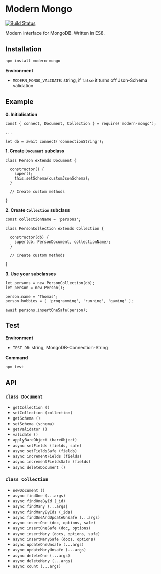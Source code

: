# Modern Mongo

[![Build Status](https://travis-ci.org/JournalOne/modern-mongo.svg?branch=master)](https://travis-ci.org/JournalOne/modern-mongo)

Modern interface for MongoDB. Written in ES8.

## Installation

```
npm install modern-mongo
```

**Environment**

- `MODERN_MONGO_VALIDATE`: string, if `false` it turns off Json-Schema validation

## Example

**0. Initialisation**

```
const { connect, Document, Collection } = require('modern-mongo');

...

let db = await connect('connectionString');
```

**1. Create `Document` subclass**
```
class Person extends Document {

  constructor() {
    super();
    this.setSchema(customJsonSchema);
  }

  // Create custom methods

}
```
**2. Create `Collection` subclass**
```
const collectionName = 'persons';

class PersonCollection extends Collection {

  constructor(db) {
    super(db, PersonDocument, collectionName);
  }

  // Create custom methods

}
```

**3. Use your subclasses**
```
let persons = new PersonCollection(db);
let person = new Person();

person.name = 'Thomas';
person.hobbies = [ 'programming', 'running', 'gaming' ];

await persons.insertOneSafe(person);
```

## Test

**Environment**

- `TEST_DB`: string, MongoDB-Connection-String

**Command**

    npm test

## API

### `class Document`

- `getCollection ()`
- `setCollection (collection)`
- `getSchema ()`
- `setSchema (schema)`
- `getValidator ()`
- `validate ()`
- `applyBareObject (bareObject)`
- `async setFields (fields, safe)`
- `async setFieldsSafe (fields)`
- `async incrementFields (fields)`
- `async incrementFieldsSafe (fields)`
- `async deleteDocument ()`

### `class Collection`

- `newDocument ()`
- `async findOne (...args)`
- `async findOneById (_id)`
- `async findMany (...args)`
- `async findManyByIds (_ids)`
- `async findOneAndUpdateUnsafe (...args)`
- `async insertOne (doc, options, safe)`
- `async insertOneSafe (doc, options)`
- `async insertMany (docs, options, safe)`
- `async insertManySafe (docs, options)`
- `async updateOneUnsafe (...args)`
- `async updateManyUnsafe (...args)`
- `async deleteOne (...args)`
- `async deleteMany (...args)`
- `async count (...args)`
